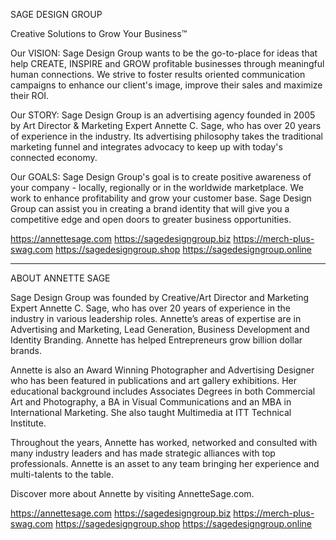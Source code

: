 SAGE DESIGN GROUP 

Creative Solutions to Grow Your Business™

Our VISION: Sage Design Group wants to be the go-to-place for ideas that help CREATE, INSPIRE and GROW profitable businesses through meaningful human connections. We strive to foster results oriented communication campaigns to enhance our client's image, improve their sales and maximize their ROI.

Our STORY: Sage Design Group is an advertising agency founded in 2005 by Art Director & Marketing Expert Annette C. Sage, who has over 20 years of experience in the industry. Its advertising philosophy takes the traditional marketing funnel and integrates advocacy to keep up with today's connected economy.

Our GOALS: Sage Design Group's goal is to create positive awareness of your company - locally, regionally or in the worldwide marketplace. We work to enhance profitability and grow your customer base. Sage Design Group can assist you in creating a brand identity that will give you a competitive edge and open doors to greater business opportunities.

https://annettesage.com
https://sagedesigngroup.biz
https://merch-plus-swag.com
https://sagedesigngroup.shop
https://sagedesigngroup.online

********************

ABOUT ANNETTE SAGE

Sage Design Group was founded by Creative/Art Director and Marketing Expert Annette C. Sage, who has over 20 years of experience in the industry in various  leadership roles. Annette’s areas of expertise are in Advertising and Marketing, Lead Generation, Business Development and Identity Branding. Annette has helped Entrepreneurs grow billion dollar brands.

Annette is also an Award Winning Photographer and Advertising Designer who has been featured in publications and art gallery exhibitions. Her educational background includes Associates Degrees in both Commercial Art and Photography, a BA in Visual Communications and an MBA in International Marketing. She also taught Multimedia at ITT Technical Institute.

Throughout the years, Annette has worked, networked and consulted with many industry leaders and has made strategic alliances with top professionals. Annette is an asset to any team bringing her experience and multi-talents to the table.

Discover more about Annette by visiting AnnetteSage.com.

https://annettesage.com
https://sagedesigngroup.biz
https://merch-plus-swag.com
https://sagedesigngroup.shop
https://sagedesigngroup.online